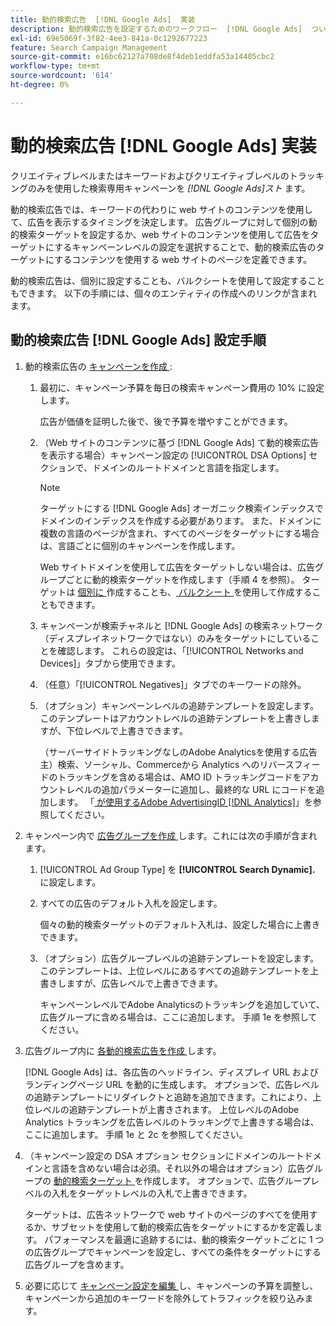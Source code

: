 ```yaml
---
title: 動的検索広告  [!DNL Google Ads]  実装
description: 動的検索広告を設定するためのワークフロー  [!DNL Google Ads]  ついて説明します。
exl-id: 69e5069f-3f82-4ee3-841a-0c1292677223
feature: Search Campaign Management
source-git-commit: e16bc62127a708de8f4deb1eddfa53a14405cbc2
workflow-type: tm+mt
source-wordcount: '614'
ht-degree: 0%

---
```


# 動的検索広告 [!DNL Google Ads] 実装

クリエイティブレベルまたはキーワードおよびクリエイティブレベルのトラッキングのみを使用した検索専用キャンペーンを *[!DNL Google Ads]スト* ます。

動的検索広告では、キーワードの代わりに web サイトのコンテンツを使用して、広告を表示するタイミングを決定します。 広告グループに対して個別の動的検索ターゲットを設定するか、web サイトのコンテンツを使用して広告をターゲットにするキャンペーンレベルの設定を選択することで、動的検索広告のターゲットにするコンテンツを使用する web サイトのページを定義できます。

動的検索広告は、個別に設定することも、バルクシートを使用して設定することもできます。 以下の手順には、個々のエンティティの作成へのリンクが含まれます。

## 動的検索広告 [!DNL Google Ads] 設定手順

1. 動的検索広告の [ キャンペーンを作成 ](/help/search-social-commerce/campaign-management/campaigns/campaign-manage.md):

   1. 最初に、キャンペーン予算を毎日の検索キャンペーン費用の 10% に設定します。

      広告が価値を証明した後で、後で予算を増やすことができます。

   1. （Web サイトのコンテンツに基づ [!DNL Google Ads] て動的検索広告を表示する場合）キャンペーン設定の [!UICONTROL DSA Options] セクションで、ドメインのルートドメインと言語を指定します。

      >[!NOTE]
      >
      >ターゲットにする [!DNL Google Ads] オーガニック検索インデックスでドメインのインデックスを作成する必要があります。 また、ドメインに複数の言語のページが含まれ、すべてのページをターゲットにする場合は、言語ごとに個別のキャンペーンを作成します。

      Web サイトドメインを使用して広告をターゲットしない場合は、広告グループごとに動的検索ターゲットを作成します（手順 4 を参照）。 ターゲットは [ 個別に ](/help/search-social-commerce/campaign-management/campaigns/dynamic-search-target-manage.md) 作成することも、[ バルクシート ](/help/search-social-commerce/campaign-management/bulksheets/bulksheet-about.md) を使用して作成することもできます。

   1. キャンペーンが検索チャネルと [!DNL Google Ads] の検索ネットワーク（ディスプレイネットワークではない）のみをターゲットにしていることを確認します。 これらの設定は、「[!UICONTROL Networks and Devices]」タブから使用できます。

   1. （任意）「[!UICONTROL Negatives]」タブでのキーワードの除外。

   1. （オプション）キャンペーンレベルの追跡テンプレートを設定します。このテンプレートはアカウントレベルの追跡テンプレートを上書きしますが、下位レベルで上書きできます。

      （サーバーサイドトラッキングなしのAdobe Analyticsを使用する広告主）検索、ソーシャル、Commerceから Analytics へのリバースフィードのトラッキングを含める場合は、AMO ID トラッキングコードをアカウントレベルの追加パラメーターに追加し、最終的な URL にコードを追加します。 「[ が使用するAdobe AdvertisingID [!DNL Analytics]](/help/integrations/analytics/ids.md)」を参照してください。

1. キャンペーン内で [ 広告グループを作成 ](/help/search-social-commerce/campaign-management/campaigns/ad-group-manage.md) します。これには次の手順が含まれます。

   1. [!UICONTROL Ad Group Type] を **[!UICONTROL Search Dynamic].** に設定します。

   1. すべての広告のデフォルト入札を設定します。

      個々の動的検索ターゲットのデフォルト入札は、設定した場合に上書きできます。

   1. （オプション）広告グループレベルの追跡テンプレートを設定します。このテンプレートは、上位レベルにあるすべての追跡テンプレートを上書きしますが、広告レベルで上書きできます。

      キャンペーンレベルでAdobe Analyticsのトラッキングを追加していて、広告グループに含める場合は、ここに追加します。 手順 1e を参照してください。

1. 広告グループ内に [ 各動的検索広告を作成 ](/help/search-social-commerce/campaign-management/campaigns/ad-manage.md) します。

   [!DNL Google Ads] は、各広告のヘッドライン、ディスプレイ URL およびランディングページ URL を動的に生成します。 オプションで、広告レベルの追跡テンプレートにリダイレクトと追跡を追加できます。これにより、上位レベルの追跡テンプレートが上書きされます。
上位レベルのAdobe Analytics トラッキングを広告レベルのトラッキングで上書きする場合は、ここに追加します。 手順 1e と 2c を参照してください。

1. （キャンペーン設定の DSA オプション セクションにドメインのルートドメインと言語を含めない場合は必須。それ以外の場合はオプション）広告グループの [ 動的検索ターゲット ](/help/search-social-commerce/campaign-management/campaigns/dynamic-search-target-manage.md) を作成します。 オプションで、広告グループレベルの入札をターゲットレベルの入札で上書きできます。

   ターゲットは、広告ネットワークで web サイトのページのすべてを使用するか、サブセットを使用して動的検索広告をターゲットにするかを定義します。 パフォーマンスを最適に追跡するには、動的検索ターゲットごとに 1 つの広告グループでキャンペーンを設定し、すべての条件をターゲットにする広告グループを含めます。

1. 必要に応じて [ キャンペーン設定を編集 ](/help/search-social-commerce/campaign-management/campaigns/campaign-manage.md) し、キャンペーンの予算を調整し、キャンペーンから追加のキーワードを除外してトラフィックを絞り込みます。
